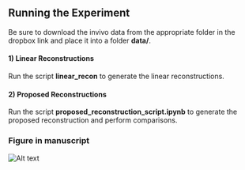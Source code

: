 ## Running the Experiment

Be sure to download the invivo data from the appropriate folder in the dropbox link and place it into a folder **data/**.

#### 1) Linear Reconstructions

Run the script **linear_recon** to generate the linear reconstructions.

#### 2) Proposed Reconstructions

Run the script **proposed_reconstruction_script.ipynb** to generate the proposed reconstruction and perform comparisons.

### Figure in manuscript

![Alt text](../../docs/images/fig07.png?raw=True "epti")

